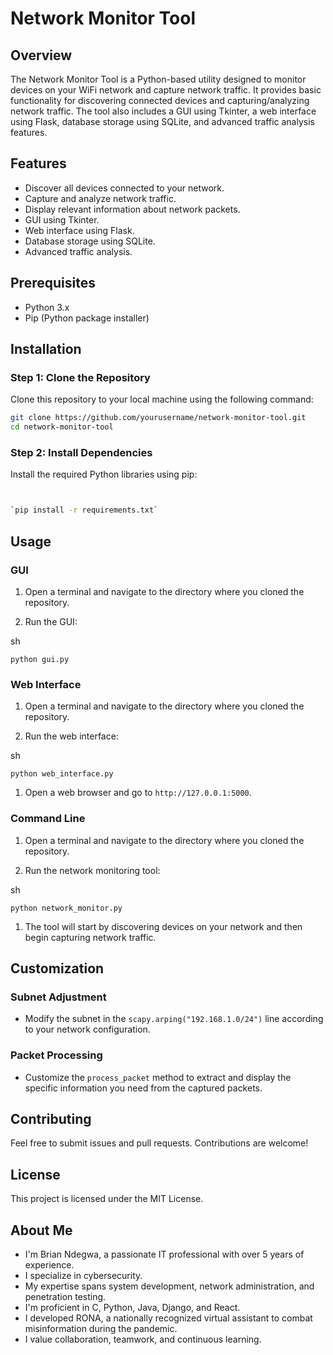 # Network Monitor Tool

## Overview

The Network Monitor Tool is a Python-based utility designed to monitor devices on your WiFi network and capture network traffic. It provides basic functionality for discovering connected devices and capturing/analyzing network traffic. The tool also includes a GUI using Tkinter, a web interface using Flask, database storage using SQLite, and advanced traffic analysis features.

## Features

- Discover all devices connected to your network.
- Capture and analyze network traffic.
- Display relevant information about network packets.
- GUI using Tkinter.
- Web interface using Flask.
- Database storage using SQLite.
- Advanced traffic analysis.

## Prerequisites

- Python 3.x
- Pip (Python package installer)

## Installation

### Step 1: Clone the Repository

Clone this repository to your local machine using the following command:

```sh
git clone https://github.com/yourusername/network-monitor-tool.git
cd network-monitor-tool
```
### Step 2: Install Dependencies

Install the required Python libraries using pip:

```sh


`pip install -r requirements.txt`
```
Usage
-----

### GUI

1.  Open a terminal and navigate to the directory where you cloned the repository.

2.  Run the GUI:

sh


`python gui.py`

### Web Interface

1.  Open a terminal and navigate to the directory where you cloned the repository.

2.  Run the web interface:

sh


`python web_interface.py`

1.  Open a web browser and go to `http://127.0.0.1:5000`.

### Command Line

1.  Open a terminal and navigate to the directory where you cloned the repository.

2.  Run the network monitoring tool:

sh


`python network_monitor.py`

1.  The tool will start by discovering devices on your network and then begin capturing network traffic.

Customization
-------------

### Subnet Adjustment

-   Modify the subnet in the `scapy.arping("192.168.1.0/24")` line according to your network configuration.

### Packet Processing

-   Customize the `process_packet` method to extract and display the specific information you need from the captured packets.

Contributing
------------

Feel free to submit issues and pull requests. Contributions are welcome!

License
-------

This project is licensed under the MIT License.

About Me
------------
- I'm Brian Ndegwa, a passionate IT professional with over 5 years of experience.
- I specialize in cybersecurity.
- My expertise spans system development, network administration, and penetration testing.
- I'm proficient in C, Python, Java, Django, and React.
- I developed RONA, a nationally recognized virtual assistant to combat misinformation during the pandemic.
- I value collaboration, teamwork, and continuous learning.
